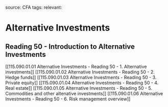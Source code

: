 source: CFA
tags: 
relevant: 

# Alternative Investments

## Reading 50 - Introduction to Alternative Investments

[[115.090.01.01 Alternative Investments - Reading 50 - 1. Alternative investments]]
[[115.090.01.02 Alternative Investments - Reading 50 - 2. Hedge funds]]
[[115.090.01.03 Alternative Investments - Reading 50 - 3. Private equity]]
[[115.090.01.04 Alternative Investments - Reading 50 - 4. Real estate]]
[[115.090.01.05 Alternative Investments - Reading 50 - 5. Commodities and other altenative investments]]
[[115.090.01.06 Alternative Investments - Reading 50 - 6. Risk management overview]]
